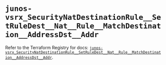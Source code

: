 # `junos-vsrx_SecurityNatDestinationRule__SetRuleDest__Nat__Rule__MatchDestination__AddressDst__Addr`

Refer to the Terraform Registry for docs: [`junos-vsrx_SecurityNatDestinationRule__SetRuleDest__Nat__Rule__MatchDestination__AddressDst__Addr`](https://registry.terraform.io/providers/juniper/junos-vsrx/20.32.106/docs/resources/security_nat_destination_rule__set_rule_dest__nat__rule__match_destination__address_dst__addr).
